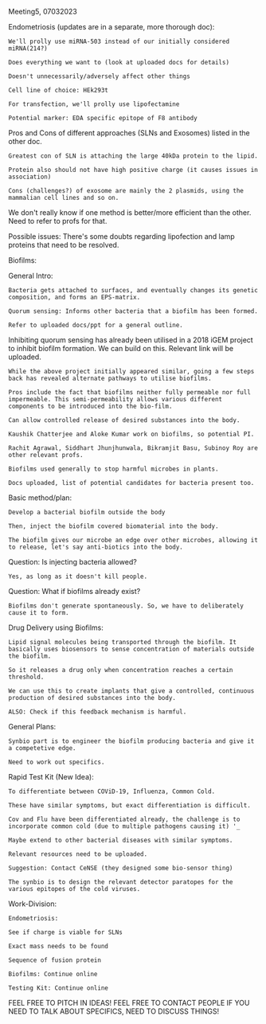 Meeting5, 07032023 

Endometriosis (updates are in a separate, more thorough doc): 

    We'll prolly use miRNA-503 instead of our initially considered miRNA(214?) 

    Does everything we want to (look at uploaded docs for details) 

    Doesn't unnecessarily/adversely affect other things 

    Cell line of choice: HEk293t 

    For transfection, we'll prolly use lipofectamine 

    Potential marker: EDA specific epitope of F8 antibody 

Pros and Cons of different approaches (SLNs and Exosomes) listed in the other doc. 

    Greatest con of SLN is attaching the large 40kDa protein to the lipid. 

    Protein also should not have high positive charge (it causes issues in association) 

    Cons (challenges?) of exosome are mainly the 2 plasmids, using the mammalian cell lines and so on. 

We don't really know if one method is better/more efficient than the other. Need to refer to profs for that. 

Possible issues: There's some doubts regarding lipofection and lamp proteins that need to be resolved. 

Biofilms: 

General Intro: 

    Bacteria gets attached to surfaces, and eventually changes its genetic composition, and forms an EPS-matrix. 

    Quorum sensing: Informs other bacteria that a biofilm has been formed. 

    Refer to uploaded docs/ppt for a general outline. 

Inhibiting quorum sensing has already been utilised in a 2018 iGEM project to inhibit biofilm formation. We can build on this. Relevant link will be uploaded. 

    While the above project initially appeared similar, going a few steps back has revealed alternate pathways to utilise biofilms. 

    Pros include the fact that biofilms neither fully permeable nor full impermeable. This semi-permeability allows various different components to be introduced into the bio-film. 

    Can allow controlled release of desired substances into the body. 

    Kaushik Chatterjee and Aloke Kumar work on biofilms, so potential PI. 

    Rachit Agrawal, Siddhart Jhunjhunwala, Bikramjit Basu, Subinoy Roy are other relevant profs. 

    Biofilms used generally to stop harmful microbes in plants. 

    Docs uploaded, list of potential candidates for bacteria present too. 

Basic method/plan: 

    Develop a bacterial biofilm outside the body 

    Then, inject the biofilm covered biomaterial into the body. 

    The biofilm gives our microbe an edge over other microbes, allowing it to release, let's say anti-biotics into the body. 

Question: Is injecting bacteria allowed? 

    Yes, as long as it doesn't kill people. 

Question: What if biofilms already exist? 

    Biofilms don't generate spontaneously. So, we have to deliberately cause it to form. 

Drug Delivery using Biofilms: 

    Lipid signal molecules being transported through the biofilm. It basically uses biosensors to sense concentration of materials outside the biofilm. 

    So it releases a drug only when concentration reaches a certain threshold. 

    We can use this to create implants that give a controlled, continuous production of desired substances into the body. 

    ALSO: Check if this feedback mechanism is harmful. 

General Plans: 

    Synbio part is to engineer the biofilm producing bacteria and give it a competetive edge. 

    Need to work out specifics. 

Rapid Test Kit (New Idea): 

    To differentiate between COViD-19, Influenza, Common Cold. 

    These have similar symptoms, but exact differentiation is difficult. 

    Cov and Flu have been differentiated already, the challenge is to incorporate common cold (due to multiple pathogens causing it) '_ 

    Maybe extend to other bacterial diseases with similar symptoms. 

    Relevant resources need to be uploaded. 

    Suggestion: Contact CeNSE (they designed some bio-sensor thing) 

    The synbio is to design the relevant detector paratopes for the various epitopes of the cold viruses. 

Work-Division: 

    Endometriosis: 

    See if charge is viable for SLNs 

    Exact mass needs to be found 

    Sequence of fusion protein 

    Biofilms: Continue online 

    Testing Kit: Continue online 

FEEL FREE TO PITCH IN IDEAS! FEEL FREE TO CONTACT PEOPLE IF YOU NEED TO TALK ABOUT SPECIFICS, NEED TO DISCUSS THINGS! 